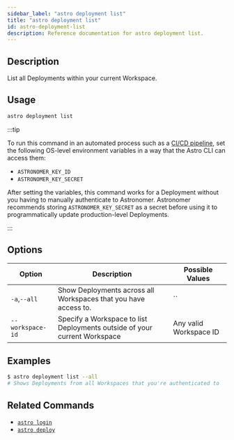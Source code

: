 ```yaml
---
sidebar_label: "astro deployment list"
title: "astro deployment list"
id: astro-deployment-list
description: Reference documentation for astro deployment list.
---
```


## Description

List all Deployments within your current Workspace.

## Usage

```sh
astro deployment list
```

:::tip

To run this command in an automated process such as a [CI/CD pipeline](ci-cd.md), set the following OS-level environment variables in a way that the Astro CLI can access them:

- `ASTRONOMER_KEY_ID`
- `ASTRONOMER_KEY_SECRET`

After setting the variables, this command works for a Deployment without you having to manually authenticate to Astronomer. Astronomer recommends storing `ASTRONOMER_KEY_SECRET` as a secret before using it to programmatically update production-level Deployments.

:::

## Options

| Option  | Description                             | Possible Values |
| ------- | --------------------------------------- | --------------- |
| `-a`,`--all` | Show Deployments across all Workspaces that you have access to. | ``              |
| `--workspace-id` | Specify a Workspace to list Deployments outside of your current Workspace | Any valid Workspace ID                                            |

## Examples

```sh
$ astro deployment list --all
# Shows Deployments from all Workspaces that you're authenticated to
```

## Related Commands

- [`astro login`](cli/astro-login.md)
- [`astro deploy`](cli/astro-deploy.md)
